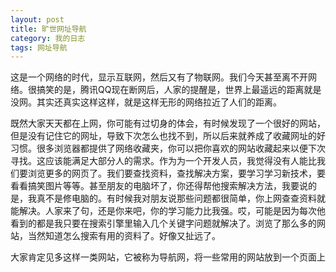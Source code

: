 ```yaml
---
layout: post
title: 旷世网址导航
category: 我的日志
tags: 网址导航
---
```


这是一个网络的时代，显示互联网，然后又有了物联网。我们今天甚至离不开网络。很搞笑的是，腾讯QQ现在断网后，人家的提醒是，世界上最遥远的距离就是没网。其实还真实这样这样，就是这样无形的网络拉近了人们的距离。

既然大家天天都在上网，你可能有过切身的体会，有时候发现了一个很好的网站，但是没有记住它的网址，导致下次怎么也找不到，所以后来就养成了收藏网址的好习惯。很多浏览器都提供了网络收藏夹，你可以把你喜欢的网站收藏起来以便下次寻找。这应该能满足大部分人的需求。作为为一个开发人员，我觉得没有人能比我们要浏览更多的网页了。我们要查找资料，查找解决方案，要学习学习新技术，要看看搞笑图片等等。甚至朋友的电脑坏了，你还得帮他搜索解决方法，我要说的是，我真不是修电脑的。有时候我对朋友说那些问题都很简单，你上网查查资料就能解决。人家来了句，还是你来吧，你的学习能力比我强。哎，可能是因为每次他看到的都是我只要在搜索引擎里输入几个关键字问题就解决了。浏览了那么多的网站，当然知道怎么搜索有用的资料了。好像又扯远了。

大家肯定见多这样一类网站，它被称为导航网，将一些常用的网站放到一个页面上
